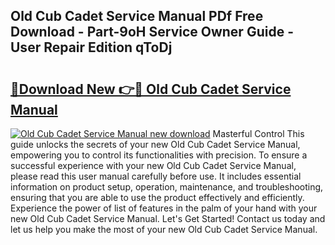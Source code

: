 ## Old Cub Cadet Service Manual PDf Free Download - Part-9oH Service Owner Guide - User Repair Edition qToDj

# <h2><a href="http://bc22659.oget.top/?id=Old+Cub+Cadet+Service+Manual">🔗Download New 👉🔴 Old Cub Cadet Service Manual</a></h2>

[![Old Cub Cadet Service Manual new download](https://i.imgur.com/5g1atiW.png)](http://bc22659.oget.top/?id=Old+Cub+Cadet+Service+Manual)
Masterful Control This guide unlocks the secrets of your new Old Cub Cadet Service Manual, empowering you to control its functionalities with precision. To ensure a successful experience with your new Old Cub Cadet Service Manual, please read this user manual carefully before use. It includes essential information on product setup, operation, maintenance, and troubleshooting, ensuring that you are able to use the product effectively and efficiently. Experience the power of list of features in the palm of your hand with your new Old Cub Cadet Service Manual. Let's Get Started! Contact us today and let us help you make the most of your new Old Cub Cadet Service Manual.
